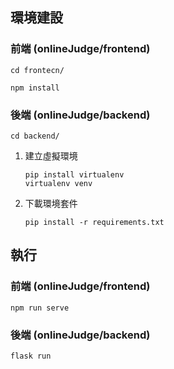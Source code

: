 ## 環境建設
### 前端 (onlineJudge/frontend)
```
cd frontecn/
```
```
npm install
```
### 後端 (onlineJudge/backend)
```
cd backend/
```
1. 建立虛擬環境
   ```
   pip install virtualenv
   virtualenv venv
   ```
3. 下載環境套件
   ```
   pip install -r requirements.txt
   ```

## 執行
### 前端 (onlineJudge/frontend)
```
npm run serve
```
### 後端 (onlineJudge/backend)
```
flask run
```

